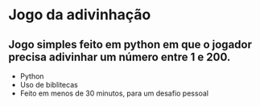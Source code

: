 # Jogo da adivinhação

## Jogo simples feito em python em que o jogador precisa adivinhar um número entre 1 e 200.


  * Python
  * Uso de biblitecas
  * Feito em menos de 30 minutos, para um desafio pessoal
